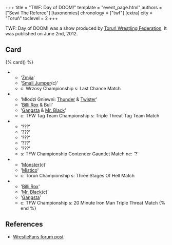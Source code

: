 +++
title = "TWF: Day of DOOM!"
template = "event_page.html"
authors = ["Sewi The Referee"]
[taxonomies]
chronology = ["twf"]
[extra]
city = "Toruń"
toclevel = 2
+++

TWF: Day of DOOM! was a show produced by [Toruń Wrestling Federation](@/o/twf.md). It was published on June 2nd, 2012.

## Card

{% card() %}
- - '[Żmija](@/w/zmija.md)'
  - '[Small Jumper](@/w/small-jumper.md)(c)'
  - c: Wrzosy Championship
    s: Last Chance Match
- - 'Młodzi Gniewni: [Thunder](@/w/thunder.md) & [Twister](@/w/twister.md)'
  - '[Billi Rox](@/w/corin-mear.md) & Bull'
  - '[Gangsta](@/w/jay-revolt.md) & [Mr. Black](@/w/mr-black.md)'
  - c: TFW Tag Team Championship
    s: Triple Threat Tag Team Match
- - '???'
  - '???'
  - '???'
  - '???'
  - '???'
  - s: TFW Championship Contender Gauntlet Match
    nc: '?'
- - '[Monster](@/w/chris-hunter.md)(c)'
  - '[Mistico](@/w/mistico.md)'
  - c: Toruń Championship
    s: Three Stages Of Hell Match
- - '[Billi Rox](@/w/corin-mear.md)'
  - '[Mr. Black](@/w/mr-black.md)(c)'
  - '[Gangsta](@/w/jay-revolt.md)'
  - c: TFW Championship
    s: 20 Minute Iron Man Triple Threat Match
{% end %}

## References

* [WrestleFans forum post](https://wrestlefans.pl/forum/viewtopic.php?f=59&t=29833)
